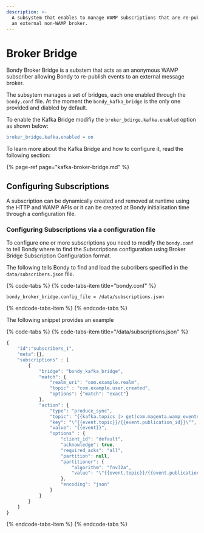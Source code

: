 ```yaml
---
description: >-
  A subsystem that enables to manage WAMP subscriptions that are re-published to
  an external non-WAMP broker.
---
```


# Broker Bridge

Bondy Broker Bridge is a substem that acts as an anonymous WAMP subscriber allowing Bondy to re-publish events to an external message broker.

The subsytem manages a set of bridges, each one enabled through the `bondy.conf` file. At the moment the `bondy_kafka_bridge` is the only one provided and diabled by default.

To enable the Kafka Bridge modifiy the `broker_bdirge.kafka.enabled` option as shown below:

```erlang
broker_bridge.kafka.enabled = on
```

To learn more about the Kafka Bridge and how to configure it, read the following section:

{% page-ref page="kafka-broker-bridge.md" %}

## Configuring Subscriptions

A subscription can be dynamically created and removed at runtime using the HTTP and WAMP APIs or it can be created at Bondy initialisation time through a configuration file.

### Configuring Subscriptions via a configuration file

To configure one or more subscriptions you need to modify the `bondy.conf` to tell Bondy where to find the Subscriptions configuration using Broker Bridge Subscription Configuration format.

The following tells Bondy to find and load the subcribers specified in the `data/subscribers.json` file.

{% code-tabs %}
{% code-tabs-item title="bondy.conf" %}
```text
bondy_broker_bridge.config_file = /data/subscriptions.json
```
{% endcode-tabs-item %}
{% endcode-tabs %}

The following snippet provides an example 

{% code-tabs %}
{% code-tabs-item title="/data/subscriptions.json" %}
```javascript
{
    "id":"subscribers_1",
    "meta":{},
    "subscriptions" : [
        {
            "bridge": "bondy_kafka_bridge",
            "match": {
                "realm_uri": "com.example.realm",
                "topic" : "com.example.user.created",
                "options": {"match": "exact"}
            },
            "action": {
                "type": "produce_sync",
                "topic": "{{kafka.topics |> get(com.magenta.wamp_events)}}",
                "key": "\"{{event.topic}}/{{event.publication_id}}\"",
                "value": "{{event}}",
                "options" : {
                    "client_id": "default",
                    "acknowledge": true,
                    "required_acks": "all",
                    "partition": null,
                    "partitioner": {
                        "algorithm": "fnv32a",
                        "value": "\"{{event.topic}}/{{event.publication_id}}\""
                    },
                    "encoding": "json"
                }
            }
        }
    ]
}

```
{% endcode-tabs-item %}
{% endcode-tabs %}

